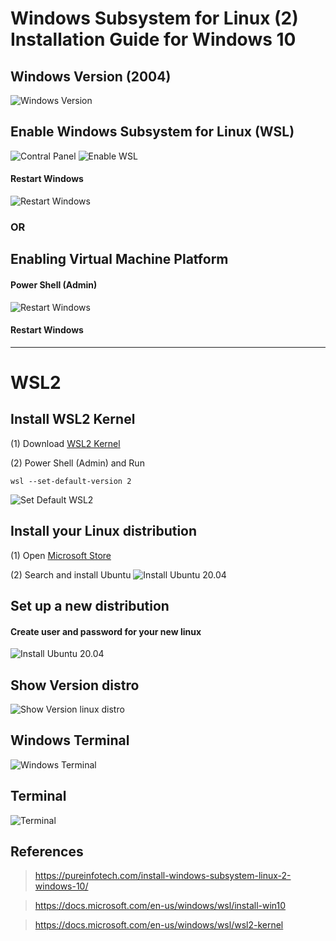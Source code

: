# Windows Subsystem for Linux (2) Installation Guide for Windows 10

## Windows Version (2004)
![Windows Version](pictures/1-Windows-version.png)

## Enable Windows Subsystem for Linux (WSL)
![Contral Panel](pictures/2-contral-panel-programs-turn-features.png)
![Enable WSL](pictures/3-enable-wsl_vm.png)

<h4>Restart Windows</h4>

![Restart Windows](pictures/4-restart.png)

### OR
## Enabling Virtual Machine Platform
<h4> Power Shell (Admin)</h4>

![Restart Windows](pictures/5.enable-virtualmachineplatform.png)

<h4>Restart Windows</h4>

---

# WSL2 
## Install WSL2 Kernel
(1) Download [WSL2 Kernel](https://wslstorestorage.blob.core.windows.net/wslblob/wsl_update_x64.msi)

(2) Power Shell (Admin) and Run
```
wsl --set-default-version 2
```
![Set Default WSL2](pictures/6.set-default-wsl2.png)

## Install your Linux distribution
(1) Open [Microsoft Store](https://aka.ms/wslstore)

(2) Search and install Ubuntu
![Install Ubuntu 20.04](pictures/7-install-ubuntu20-04.png)

## Set up a new distribution
<h4>Create user and password for your new linux </h4>

![Install Ubuntu 20.04](pictures/8-create-user.png)

## Show Version distro
![Show Version linux distro](pictures/9-wsl-list.png)

## Windows Terminal
![Windows Terminal](pictures/10-windows-terminal.png)

## Terminal
![Terminal](pictures/11-terminal.png)

## References
> https://pureinfotech.com/install-windows-subsystem-linux-2-windows-10/

> https://docs.microsoft.com/en-us/windows/wsl/install-win10

> https://docs.microsoft.com/en-us/windows/wsl/wsl2-kernel
